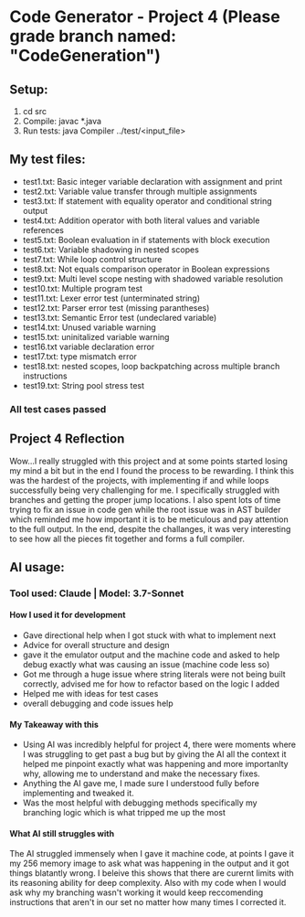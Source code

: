 # Code Generator - Project 4 (Please grade branch named: "CodeGeneration")

## Setup:
1. cd src
2. Compile: javac *.java
3. Run tests: java Compiler ../test/<input_file>

## My test files:
- test1.txt: Basic integer variable declaration with assignment and print
- test2.txt: Variable value transfer through multiple assignments
- test3.txt: If statement with equality operator and conditional string output
- test4.txt: Addition operator with both literal values and variable references
- test5.txt: Boolean evaluation in if statements with block execution
- test6.txt: Variable shadowing in nested scopes
- test7.txt: While loop control structure
- test8.txt: Not equals comparison operator in Boolean expressions
- test9.txt: Multi level scope nesting with shadowed variable resolution
- test10.txt: Multiple program test
- test11.txt: Lexer error test (unterminated string)
- test12.txt: Parser error test (missing parantheses)
- test13.txt: Semantic Error test (undeclared variable)
- test14.txt: Unused variable warning
- test15.txt: uninitalized variable warning
- test16.txt variable declaration error
- test17.txt: type mismatch error
- test18.txt: nested scopes, loop backpatching across multiple branch instructions
- test19.txt: String pool stress test


### All test cases passed

## Project 4 Reflection
Wow...I really struggled with this project and at some points started losing my mind a bit but in the end I found the process to be rewarding.
I think this was the hardest of the projects, with implementing if and while loops successfully being very challenging for me. I specifically struggled with branches and getting the proper jump locations. I also spent lots of time trying to fix an issue in code gen while the root issue was in AST builder which reminded me how important it is to be meticulous and pay attention to the full output. In the end, despite the challanges, it was very interesting to see how all the pieces fit together and forms a full compiler. 

## AI usage:

### Tool used: Claude | Model: 3.7-Sonnet

#### How I used it for development
- Gave directional help when I got stuck with what to implement next
- Advice for overall structure and design
- gave it the emulator output and the machine code and asked to help debug exactly what was causing an issue (machine code less so)
- Got me through a huge issue where string literals were not being built correctly, advised me for how to refactor based on the logic I added
- Helped me with ideas for test cases
- overall debugging and code issues help


#### My Takeaway with this
- Using AI was incredibly helpful for project 4, there were moments where I was struggling to get past a bug but by giving the AI all the context it helped me pinpoint exactly what was happening and more importanlty why, allowing me to understand and make the necessary fixes. 
- Anything the AI gave me, I made sure I understood fully before implementing and tweaked it.
- Was the most helpful with debugging methods specifically my branching logic which is what tripped me up the most


#### What AI still struggles with
The AI struggled immensely when I gave it machine code, at points I gave it my 256 memory image to ask what was happening in the output and it got things blatantly wrong. I beleive this shows that there are curernt limits with its reasoning ability for deep complexity. Also with my code when I would ask why my branching wasn't working it would keep reccomending instructions that aren't in our set no matter how many times I corrected it.